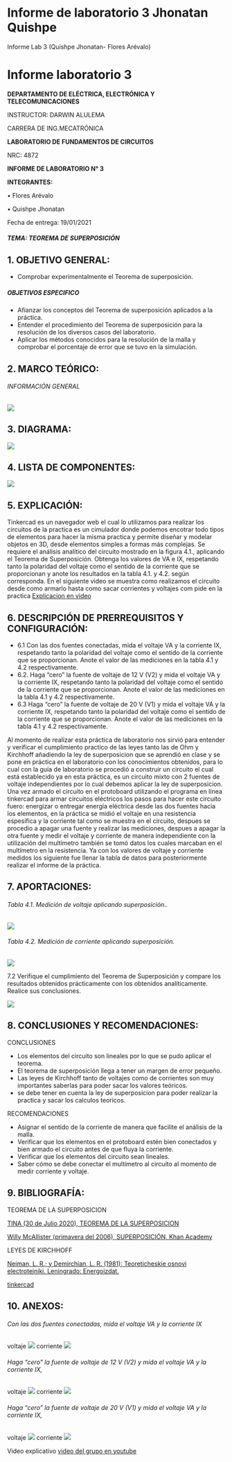 # Informe de laboratorio 3 Jhonatan Quishpe 
Informe Lab 3 (Quishpe Jhonatan- Flores Arévalo)
# Informe laboratorio 3

**DEPARTAMENTO DE ELÉCTRICA, ELECTRÓNICA Y TELECOMUNICACIONES**

INSTRUCTOR: DARWIN ALULEMA 

CARRERA DE ING.MECATRÓNICA

**LABORATORIO DE FUNDAMENTOS DE CIRCUITOS**

NRC: 4872

**INFORME DE LABORATORIO N° 3**

**INTEGRANTES:**

•	Flores Arévalo

•	Quishpe Jhonatan 


Fecha de entrega: 19/01/2021




##### TEMA: TEOREMA DE SUPERPOSICIÓN

## 1.	OBJETIVO GENERAL:  
- Comprobar experimentalmente el Teorema de superposición.

##### OBJETIVOS ESPECIFICO
- Afianzar los conceptos del Teorema de superposición aplicados a la práctica.
- Entender el procedimiento del Teorema de superposición para la resolución de los diversos casos del laboratorio.
- Aplicar los métodos conocidos para la resolución de la malla y comprobar el porcentaje de error que se tuvo en la simulación.


## 2.	MARCO TEÓRICO: 
###### INFORMACIÓN GENERAL

![](https://fotos.subefotos.com/26b5c6706592c95163aeeadb33151b35o.jpg)



## 3.	DIAGRAMA: 

![](https://fotos.subefotos.com/0a6dd0ff6ef14403e68fca2b40eff87co.jpg)


## 4.	LISTA DE COMPONENTES: 
![](https://fotos.subefotos.com/378810898ea50fe4276149cacab194dco.jpg)


## 5.	EXPLICACIÓN: 
Tinkercad es un navegador web el cual lo utilizamos para realizar los circuitos de la practica es un cimulador donde podemos encotrar todo tipos de elementos para hacer la misma practica y permite diseñar y modelar objetos en 3D, desde elementos simples a formas más complejas.
Se requiere el análisis analítico del circuito mostrado en la figura 4.1., aplicando el
Teorema de Superposición. Obtenga los valores de VA e IX, respetando tanto la polaridad
del voltaje como el sentido de la corriente que se proporcionan y anote los resultados en
la tabla 4.1. y 4.2. según corresponda.
En el siguiente video se muestra como realizamos el circuito desde como armarlo hasta como sacar corrientes y voltajes com pide en la practica 
[Explicacion en video ](https://youtu.be/rwX1jOsUR5Y)


## 6.	DESCRIPCIÓN DE PRERREQUISITOS Y CONFIGURACIÓN: 

- 6.1 Con las dos fuentes conectadas, mida el voltaje VA y la corriente IX, respetando
tanto la polaridad del voltaje como el sentido de la corriente que se proporcionan. Anote
el valor de las mediciones en la tabla 4.1 y 4.2 respectivamente.
- 6.2. Haga “cero” la fuente de voltaje de 12 V (V2) y mida el voltaje VA y la corriente
IX, respetando tanto la polaridad del voltaje como el sentido de la corriente que se
proporcionan. Anote el valor de las mediciones en la tabla 4.1 y 4.2 respectivamente.
- 6.3 Haga “cero” la fuente de voltaje de 20 V (V1) y mida el voltaje VA y la corriente
IX, respetando tanto la polaridad del voltaje como el sentido de la corriente que se
proporcionan. Anote el valor de las mediciones en la tabla 4.1 y 4.2 respectivamente.

Al momento de realizar esta práctica de laboratorio nos sirvió para entender y verificar el cumplimiento practico de las leyes tanto las de Ohm y Kirchhoff añadiendo la ley de superposicion que se aprendió en clase y se pone en práctica en el laboratorio con los conocimientos obtenidos, para lo cual con la guía de laboratorio se procedió a construir un circuito el cual está establecido ya en esta práctica, es un circuito mixto con 2 fuentes de voltaje independientes por lo cual debemos aplicar la ley de superposicion.
Una vez armado el circuito en el protoboard utilizando el programa en línea tinkercad para armar circuitos eléctricos los pasos para hacer este circuito fuero: energizar o entregar energía eléctrica desde las dos fuentes hacia los elementos, en la práctica se midió el voltaje en una resistencia espesifica y la corriente tal como se muestra en el circuito, despues se procedio a apagar una fuente y realizar las mediciones, despues a apagar la otra fuente y medir el voltaje y corriente de manera independiente con la utilización del multímetro también se tomó datos los cuales marcaban en el multímetro en la resistencia. Ya con los valores de voltaje y corriente medidos los siguiente fue llenar la tabla de datos para posteriormente realizar el informe de la práctica.


## 7.	APORTACIONES: 

###### Tabla 4.1. Medición de voltaje aplicando superposición..

![](https://fotos.subefotos.com/cccbffaa8c982d66cc740dfaa3d96bebo.jpg)


###### Tabla 4.2. Medición de corriente aplicando superposición.

![](https://fotos.subefotos.com/aa242561d8384673d485c14e4491eb58o.jpg)





7.2 Verifique el cumplimiento del Teorema de Superposición y compare los
resultados obtenidos prácticamente con los obtenidos analíticamente. Realice sus conclusiones.

![](https://fotos.subefotos.com/46b690e5ffe0c166927a893fd6a1d653o.jpg)

## 8.	CONCLUSIONES Y RECOMENDACIONES: 

CONCLUSIONES 
-  Los elementos del circuito son lineales por lo que se pudo aplicar el teorema.
- El teorema de superposición llega a tener un margen de error pequeño.
- Las leyes de Kirchhoff tanto de voltajes como de corrientes son muy importantes saberlas para poder sacar los valores teóricos. 
- se debe tener en cuenta la ley de superposicion para poder realizar la practica y sacar los calculos teoricos.

RECOMENDACIONES 
- Asignar el sentido de la corriente de manera que facilite el análisis de la malla.
- Verificar que los elementos en el protoboard estén bien conectados y bien armado el circuito antes de que fluya la corriente.
- Verificar que los elementos del circuito sean lineales.
- Saber cómo se debe conectar el multímetro al circuito al momento de medir corriente y voltaje.

## 9.	BIBLIOGRAFÍA: 

TEOREMA DE LA SUPERPOSICION

[TINA (30 de Julio 2020), TEOREMA DE LA SUPERPOSICION](https://www.tina.com/es/superposition-theorem/)

[Willy McAllister (primavera del 2006), SUPERPOSICIÓN, Khan Academy](https://es.khanacademy.org/science/electrical-engineering/ee-circuit-analysis-topic/ee-dc-circuit-analysis/a/ee-superposition )


LEYES DE KIRCHHOFF

[Neiman, L. R.; y Demirchian, L. R. (1981): Teoreticheskie osnovi electrotejniki. Leningrado: Energoizdat. ](https://www.ecured.cu/Leyes_de_Kirchhoff#La_primera_ley_de_Kirchhoff.2C_o_ley_de_los_nodos.2C_o_ley_de_las_corrientes)

[tinkercad](https://www.tinkercad.com/things/8h0Km2KYppC-funky-trug/editel?tenant=circuits "tinkercad")



## 10.	ANEXOS: 
###### Con las dos fuentes conectadas, mida el voltaje VA y la corriente IX
voltaje 
![](https://fotos.subefotos.com/9ce7d931dc5c36ff62a8b2f32607d4b2o.jpg)
corriente
![](https://fotos.subefotos.com/17391cdc62e983341857c0a0cc156246o.jpg)


###### Haga “cero” la fuente de voltaje de 12 V (V2) y mida el voltaje VA y la corriente IX, 
voltaje
![](https://fotos.subefotos.com/395687b548ed90a4a7f1175c1910ca90o.jpg)
corriente
![](https://fotos.subefotos.com/b251f7591415b2ffa3628dc92e48a4e5o.jpg)


###### Haga “cero” la fuente de voltaje de 20 V (V1) y mida el voltaje VA y la corriente IX,
voltaje
![](https://fotos.subefotos.com/9bfff94741f2ef939b60005adb26d127o.jpg)
corriente
![](https://fotos.subefotos.com/94a6263c24a96abf34ac24557dd13147o.jpg)

Video explicativo 
[video del grupo en youtube](https://youtu.be/rwX1jOsUR5Y)

